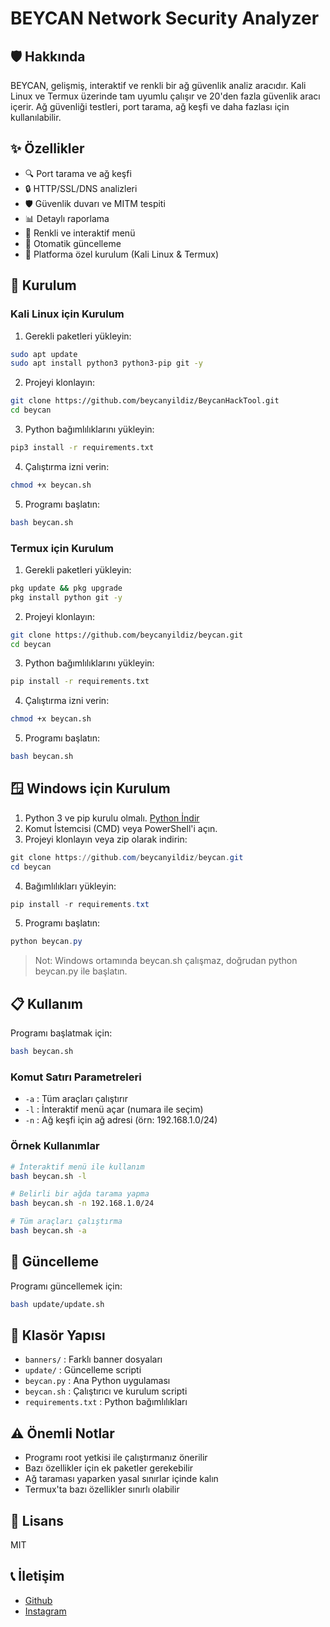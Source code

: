 # BEYCAN Network Security Analyzer

## 🛡️ Hakkında
BEYCAN, gelişmiş, interaktif ve renkli bir ağ güvenlik analiz aracıdır. Kali Linux ve Termux üzerinde tam uyumlu çalışır ve 20'den fazla güvenlik aracı içerir. Ağ güvenliği testleri, port tarama, ağ keşfi ve daha fazlası için kullanılabilir.

## ✨ Özellikler
- 🔍 Port tarama ve ağ keşfi
- 🔒 HTTP/SSL/DNS analizleri
- 🛡️ Güvenlik duvarı ve MITM tespiti
- 📊 Detaylı raporlama
- 🎨 Renkli ve interaktif menü
- 🔄 Otomatik güncelleme
- 📱 Platforma özel kurulum (Kali Linux & Termux)

## 🚀 Kurulum

### Kali Linux için Kurulum
1. Gerekli paketleri yükleyin:
```bash
sudo apt update
sudo apt install python3 python3-pip git -y
```

2. Projeyi klonlayın:
```bash
git clone https://github.com/beycanyildiz/BeycanHackTool.git
cd beycan
```

3. Python bağımlılıklarını yükleyin:
```bash
pip3 install -r requirements.txt
```

4. Çalıştırma izni verin:
```bash
chmod +x beycan.sh
```

5. Programı başlatın:
```bash
bash beycan.sh
```

### Termux için Kurulum
1. Gerekli paketleri yükleyin:
```bash
pkg update && pkg upgrade
pkg install python git -y
```

2. Projeyi klonlayın:
```bash
git clone https://github.com/beycanyildiz/beycan.git
cd beycan
```

3. Python bağımlılıklarını yükleyin:
```bash
pip install -r requirements.txt
```

4. Çalıştırma izni verin:
```bash
chmod +x beycan.sh
```

5. Programı başlatın:
```bash
bash beycan.sh
```

## 🪟 Windows için Kurulum
1. Python 3 ve pip kurulu olmalı. [Python İndir](https://www.python.org/downloads/)
2. Komut İstemcisi (CMD) veya PowerShell'i açın.
3. Projeyi klonlayın veya zip olarak indirin:
```powershell
git clone https://github.com/beycanyildiz/beycan.git
cd beycan
```
4. Bağımlılıkları yükleyin:
```powershell
pip install -r requirements.txt
```
5. Programı başlatın:
```powershell
python beycan.py
```
> Not: Windows ortamında beycan.sh çalışmaz, doğrudan python beycan.py ile başlatın.

## 📋 Kullanım
Programı başlatmak için:
```bash
bash beycan.sh
```

### Komut Satırı Parametreleri
- `-a` : Tüm araçları çalıştırır
- `-l` : İnteraktif menü açar (numara ile seçim)
- `-n` : Ağ keşfi için ağ adresi (örn: 192.168.1.0/24)

### Örnek Kullanımlar
```bash
# İnteraktif menü ile kullanım
bash beycan.sh -l

# Belirli bir ağda tarama yapma
bash beycan.sh -n 192.168.1.0/24

# Tüm araçları çalıştırma
bash beycan.sh -a
```

## 🔄 Güncelleme
Programı güncellemek için:
```bash
bash update/update.sh
```

## 📁 Klasör Yapısı
- `banners/` : Farklı banner dosyaları
- `update/` : Güncelleme scripti
- `beycan.py` : Ana Python uygulaması
- `beycan.sh` : Çalıştırıcı ve kurulum scripti
- `requirements.txt` : Python bağımlılıkları

## ⚠️ Önemli Notlar
- Programı root yetkisi ile çalıştırmanız önerilir
- Bazı özellikler için ek paketler gerekebilir
- Ağ taraması yaparken yasal sınırlar içinde kalın
- Termux'ta bazı özellikler sınırlı olabilir

## 📜 Lisans
MIT

## 📞 İletişim
- [Github](https://github.com/beycanyildiz)
- [Instagram](https://www.instagram.com/beaycan/) 
